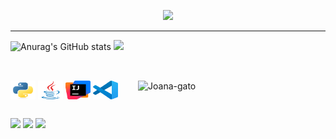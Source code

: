 <p align="center">
  <img src="https://readme-typing-svg.demolab.com?font=Fira+Code&size=22&duration=4000&pause=1000&width=500&center=true&vCenter=true&color=4B0082&stroke=000000&lines=Joana+Silva;"/>
</p>

---

![Anurag's GitHub stats](https://github-readme-stats.vercel.app/api?username=Joana-Silvac&theme=midnight-purple&show_icons=true)
<img height="180" src="https://github-readme-stats.vercel.app/api/top-langs/?username=Joana-Silvac&layout=compact&langs_count=16&theme=midnight-purple" />
##

<div style="display: inline_block"><br>
  <img align="center" alt="Joana-Python" height="30" width="40" src="https://raw.githubusercontent.com/devicons/devicon/master/icons/python/python-original.svg">
  
  <img align="center" alt="Joana-Java" height="30" width="40" src="https://raw.githubusercontent.com/devicons/devicon/ca28c779441053191ff11710fe24a9e6c23690d6/icons/java/java-original.svg" />
  <img align="center" alt="Joana-Intellij" height="30" width="40" src="https://raw.githubusercontent.com/devicons/devicon/ca28c779441053191ff11710fe24a9e6c23690d6/icons/intellij/intellij-original.svg" />
  <img align="center" alt="Joana-Vscode" height="30" width="40" src="https://raw.githubusercontent.com/devicons/devicon/ca28c779441053191ff11710fe24a9e6c23690d6/icons/vscode/vscode-original.svg" />
  <img align="right" alt="Joana-gato" height="300" width="300" src="https://i.pinimg.com/736x/b0/c2/98/b0c2988dae6c0f5b02e7433021a91f39.jpg" >
 
  
</div>

##

<div> 
  
 
 <a href="https://discord.gg/F4HgMV2w" target="_blank"><img src="https://img.shields.io/badge/Discord-7289DA?style=for-the-badge&logo=discord&logoColor=white" target="_blank"></a> 
  <a href = "mailto:joanadasilva.pr@gmail.com"><img src="https://img.shields.io/badge/-Gmail-%23333?style=for-the-badge&logo=gmail&logoColor=white" target="_blank"></a>
  <a href="https://www.linkedin.com/in/joana-silva-2b741a2ba" target="_blank"><img src="https://img.shields.io/badge/-LinkedIn-%230077B5?style=for-the-badge&logo=linkedin&logoColor=white" target="_blank"></a> 
  
</div>
